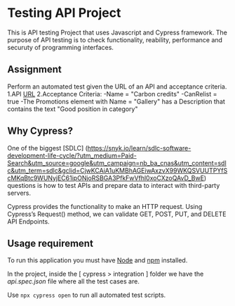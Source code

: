 # Testing API Project

This is API testing Project that uses Javascript and Cypress framework. The purpose of API testing is to check functionality, reability, performance and securuty of programming interfaces.

## Assignment

Perform an automated test given the URL of an API and acceptance criteria.
1.API [URL](https://api.tmsandbox.co.nz/v1/Categories/6327/Details.json?catalogue=false)
2.Acceptance Criteria:
-Name = "Carbon credits"
-CanRelist = true
-The Promotions element with Name = "Gallery" has a Description that contains the text "Good position in category"

## Why Cypress?

One of the biggest [SDLC] (https://snyk.io/learn/sdlc-software-development-life-cycle/?utm_medium=Paid-Search&utm_source=google&utm_campaign=nb_ba_cnas&utm_content=sdlc&utm_term=sdlc&gclid=CjwKCAiA1uKMBhAGEiwAxzvX99WKQSVUUTPYfScMKqBtc9WUNyjEC61ipONjoRSBGA3PfkFwVfhl0xoCXzoQAvD_BwE) questions is how to test APIs and prepare data to interact with third-party servers.

Cypress provides the functionality to make an HTTP request. Using Cypress’s Request() method, we can validate GET, POST, PUT, and DELETE API Endpoints.

## Usage requirement

To run this application you must have [Node](https://nodejs.org/en/) and [npm](https://docs.npmjs.com/about-npm) installed.

In the project, inside the [ cypress > integration ] folder we have the _api.spec.json_ file where all the test cases are.

Use `npx cypress open` to run all automated test scripts.
